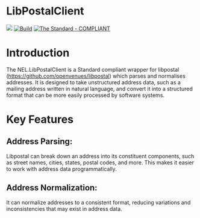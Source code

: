# LibPostalClient

![](https://raw.githubusercontent.com/NHSISL/LibPostalClient/main/Resources/LibPostalClientBanner.png)
[![Build](https://github.com/NHSISL/LibPostalClient/actions/workflows/build.yml/badge.svg)](https://github.com/NHSISL/LibPostalClient/actions/workflows/build.yml)
[![The Standard - COMPLIANT](https://img.shields.io/badge/The_Standard-COMPLIANT-2ea44f)](https://github.com/hassanhabib/The-Standard)

# Introduction
The NEL.LibPostalClient is a Standard compliant wrapper for libpostal (https://github.com/openvenues/libpostal) which parses and normalises addresses. It is designed to take unstructured address data, such as a mailing address written in natural language, and convert it into a structured format that can be more easily processed by software systems.

# Key Features
## Address Parsing: 
Libpostal can break down an address into its constituent components, such as street names, cities, states, postal codes, and more. This makes it easier to work with address data programmatically.

## Address Normalization: 
It can normalize addresses to a consistent format, reducing variations and inconsistencies that may exist in address data.
